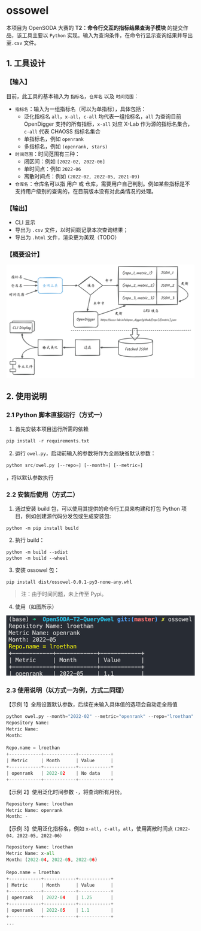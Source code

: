 # ossowel 

本项目为 OpenSODA 大赛的 **T2：命令行交互的指标结果查询子模块** 的提交作品，该工具主要以 `Python` 实现。输入为查询条件，在命令行显示查询结果并导出至`.csv` 文件。

## 1. 工具设计

### 【输入】
目前，此工具的基本输入为 `指标名`，`仓库名` 以及 `时间范围`：
- `指标名`：输入为一组指标名（可以为单指标），具体包括：
  - 泛化指标名 `all`，`x-all`，`c-all` 均代表一组指标名，`all` 为查询目前 OpenDigger 支持的所有指标，`x-all` 对应 X-Lab 作为源的指标名集合，`c-all` 代表 CHAOSS 指标名集合
  - 单指标名，例如 `openrank`
  - 多指标名，例如 `(openrank, stars)`
- `时间范围`：时间范围有三种：
  - 闭区间：例如 `[2022-02, 2022-06]`
  - 单时间点：例如 `2022-06`
  - 离散时间点：例如 `(2022-02, 2022-05, 2021-09)`
- `仓库名`：仓库名可以指 用户 或 仓库，需要用户自己判别。例如某些指标是不支持用户级别的查询的，在目前版本没有对此类情况的处理。


### 【输出】
- CLI 显示
- 导出为 `.csv` 文件，以时间戳记录本次查询结果；
- 导出为 `.html` 文件，渲染更为美观（TODO）

### 【概要设计】

![基本思想](png/queryowel-design.png)


## 2. 使用说明

### 2.1 Python 脚本直接运行（方式一）

1. 首先安装本项目运行所需的依赖
```python
pip install -r requirements.txt
```
2. 运行 `owel.py`，启动前输入的参数将作为全局缺省默认参数：
```python
python src/owel.py [--repo=] [--month=] [--metric=]
```
，将以默认参数执行

### 2.2 安装后使用（方式二）

1. 通过安装 build 包，可以使用其提供的命令行工具来构建和打包 Python 项目，例如创建源代码分发包或生成安装包:
```shell
python -m pip install build
```

2. 执行 build：
```shell
python -m build --sdist
python -m build --wheel
```

3. 安装 ossowel 包：
```shell
pip install dist/ossowel-0.0.1-py3-none-any.whl
```

> 注：由于时间问题，未上传至 Pypi。

4. 使用（如图所示）
   

![Alt text](png/lib-use.png)


### 2.3 使用说明（以方式一为例，方式二同理）

【示例 1】全局设置默认参数，后续在未输入具体值的选项会自动走全局值

```python
python owel.py --month="2022-02" --metric="openrank" --repo="lroethan"
Repository Name: 
Metric Name: 
Month: 

Repo.name = lroethan
+------------+------------+------------+
| Metric     | Month      | Value      |
+------------+------------+------------+
| openrank   | 2022-02    | No data    |
+------------+------------+------------+
```

【示例 2】使用泛化时间参数 `-`，将查询所有月份。
```python
Repository Name: lroethan
Metric Name: openrank
Month: -
```

【示例 3】使用泛化指标名，例如 `x-all`，`c-all`，`all`，使用离散时间点 `(2022-04, 2022-05, 2022-06）`
```python
Repository Name: lroethan
Metric Name: x-all
Month: (2022-04, 2022-05, 2022-06)

Repo.name = lroethan
+------------+------------+------------+
| Metric     | Month      | Value      |
+------------+------------+------------+
| openrank   | 2022-04    | 1.25       |
+------------+------------+------------+
| openrank   | 2022-05    | 1.1        |
+------------+------------+------------+
...
```

